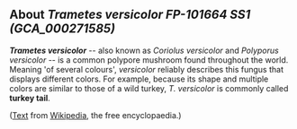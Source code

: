 About *Trametes versicolor FP-101664 SS1 (GCA\_000271585)* 
----------------------------------------------------------



***Trametes versicolor*** -- also known as *Coriolus versicolor* and
*Polyporus versicolor* -- is a common polypore mushroom found throughout
the world. Meaning \'of several colours\', *versicolor* reliably
describes this fungus that displays different colors. For example,
because its shape and multiple colors are similar to those of a wild
turkey, *T. versicolor* is commonly called **turkey tail**.

([Text](http://en.wikipedia.org/wiki/Trametes_versicolor) from
[Wikipedia](http://en.wikipedia.org/), the free encyclopaedia.)
